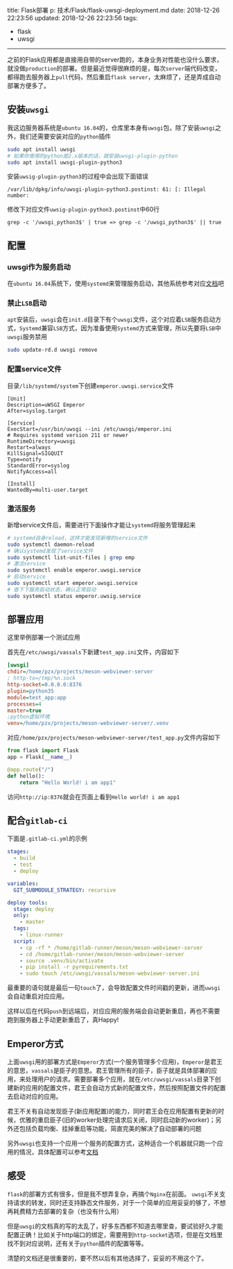 title: Flask部署
p: 技术/Flask/flask-uwsgi-deployment.md
date: 2018-12-26 22:23:56
updated: 2018-12-26 22:23:56
tags:
  - flask
  - uwsgi
---

之前的Flask应用都是直接用自带的server跑的，本身业务对性能也没什么要求，就没做`production`的部署。但是最近觉得很麻烦的是，每次`server`端代码改变，都得跑去服务器上`pull`代码，然后重启`flask server`，太麻烦了，还是弄成自动部署方便多了。

<!-- more -->

## 安装`uwsgi`

我这边服务器系统是`ubuntu 16.04`的，仓库里本身有`uwsgi`包，除了安装`uwsgi`之外，我们还需要安装对应的`python`插件

``` bash
sudo apt install uwsgi
# 如果你使用的python是2.x版本的话，就安装uwsgi-plugin-python
sudo apt install uwsgi-plugin-python3
```

安装`uwsig-plugin-python3`的过程中会出现下面错误

```
/var/lib/dpkg/info/uwsgi-plugin-python3.postinst: 61: [: Illegal number:
```

修改下对应文件`uwsig-plugin-python3.postinst`中60行

```
grep -c '/uwsgi_python3$' | true => grep -c '/uwsgi_python3$' || true
```

## 配置

### uwsgi作为服务启动

在`ubuntu 16.04`系统下，使用`systemd`来管理服务启动，其他系统参考对应[文档](https://uwsgi-docs.readthedocs.io/en/latest/Management.html)吧

### 禁止`LSB`启动

`apt`安装后，`uwsgi`会在`init.d`目录下有个`uwsgi`文件，这个对应着`LSB`服务启动方式，`Systemd`兼容`LSB`方式，因为准备使用`Systemd`方式来管理，所以先要将`LSB`中`uwsgi`服务禁用

``` bash
sudo update-rd.d uwsgi remove
```

### 配置service文件

目录`/lib/systemd/system`下创建`emperor.uwsgi.service`文件

``` 
[Unit]
Description=uWSGI Emperor
After=syslog.target

[Service]
ExecStart=/usr/bin/uwsgi --ini /etc/uwsgi/emperor.ini
# Requires systemd version 211 or newer
RuntimeDirectory=uwsgi
Restart=always
KillSignal=SIGQUIT
Type=notify
StandardError=syslog
NotifyAccess=all

[Install]
WantedBy=multi-user.target
```

### 激活服务

新增service文件后，需要进行下面操作才能让`systemd`将服务管理起来

``` bash
# systemd自身reload，这样才能发现新增的service文件
sudo systemctl daemon-reload
# 确认systemd发现了service文件
sudo systemctl list-unit-files | grep emp
# 激活service
sudo systemctl enable emperor.uwsgi.service
# 启动service
sudo systemctl start emperor.uwsgi.service
# 查下下服务启动状态，确认正常启动
sudo systemctl status emperor.uwsig.service
```


## 部署应用

这里举例部署一个测试应用

首先在`/etc/uwsgi/vassals`下新建`test_app.ini`文件，内容如下

``` ini
[uwsgi]
chdir=/home/pzx/projects/meson-webviewer-server
; http-to=/tmp/%n.sock
http-socket=0.0.0.0:8376
plugin=python35
module=test_app:app
processes=4
master=true
;python虚拟环境
venv=/home/pzx/projects/meson-webviewer-server/.venv
```

对应`/home/pzx/projects/meson-webviewer-server/test_app.py`文件内容如下

``` python
from flask import Flask
app = Flask(__name__)

@app.route("/")
def hello():
    return "Hello World! i am app1"
```

访问`http://ip:8376`就会在页面上看到`Hello world! i am app1`

## 配合`gitlab-ci`

下面是`.gitlab-ci.yml`的示例

``` yml
stages:
  - build
  - test
  - deploy

variables:
  GIT_SUBMODULE_STRATEGY: recursive

deploy tools:
  stage: deploy
  only:
    - master
  tags:
    - linux-runner
  script:
    - cp -rf * /home/gitlab-runner/meson/meson-webviewer-server
    - cd /home/gitlab-runner/meson/meson-webviewer-server
    - source .venv/bin/activate
    - pip install -r pyrequirements.txt
    - sudo touch /etc/uwsgi/vassals/meson-webviewer-server.ini
```

最重要的语句就是最后一句`touch`了，会导致配置文件时间戳的更新，进而`uwsgi`会自动重启对应应用。


这样以后在代码`push`到远端后，对应应用的服务端会自动更新重启，再也不需要跑到服务器上手动更新重启了，真Happy!

## Emperor方式

上面`uwsgi`用的部署方式是`Emperor`方式(一个服务管理多个应用)，`Emperor`是君王的意思，`vassals`是臣子的意思。君王管理所有的臣子，臣子就是具体部署的应用，来处理用户的请求。需要部署多个应用，就在`/etc/uwsgi/vassals`目录下创建新的应用的配置文件，君王会自动方式新的配置文件，然后按照配置文件的配置去启动对应的应用。

君王不关有自动发现臣子(新应用配置)的能力，同时君王会在应用配置有更新的时候，优雅的重启臣子(旧的worker处理完请求后关闭，同时启动新的worker)；另外还包括负载均衡、挂掉重启等功能，简直完美的解决了自动部署的问题

另外`uwsgi`也支持一个应用一个服务的配置方式，这种适合一个机器就只跑一个应用的情况，具体配置可以参考[文档](https://uwsgi-docs.readthedocs.io/en/latest/Systemd.html#one-service-per-app-in-systemd)

## 感受

`flask`的部署方式有很多，但是我不想弄复杂，再搞个`Nginx`在前面。 `uwsgi`不关支持请求的转发，同时还支持静态文件服务，对于一个简单的应用妥妥的够了，不想再耗费精力去部署的复杂（也没有什么用）

但是`uwsgi`的文档真的写的太乱了，好多东西都不知道去哪里查，要试验好久才能配置正确！比如关于http端口的绑定，需要用到`http-socket`选项，但是在文档里找不到对应说明，还有关于`python`插件的配置等等。

清楚的文档还是很重要的，要不然以后有其他选择了，妥妥的不用这个了。